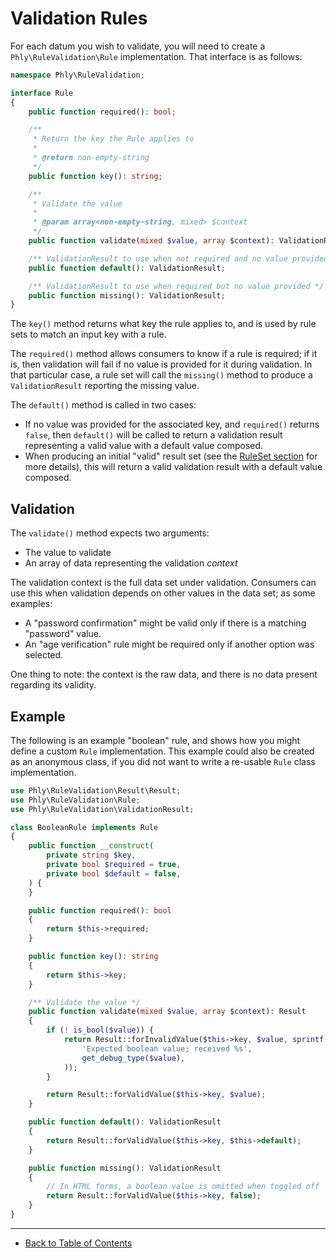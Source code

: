 # Validation Rules

For each datum you wish to validate, you will need to create a `Phly\RuleValidation\Rule` implementation.
That interface is as follows:

```php
namespace Phly\RuleValidation;

interface Rule
{
    public function required(): bool;

    /**
     * Return the key the Rule applies to
     *
     * @return non-empty-string
     */
    public function key(): string;

    /**
     * Validate the value
     *
     * @param array<non-empty-string, mixed> $context
     */
    public function validate(mixed $value, array $context): ValidationResult;

    /** ValidationResult to use when not required and no value provided */
    public function default(): ValidationResult;

    /** ValidationResult to use when required but no value provided */
    public function missing(): ValidationResult;
}
```

The `key()` method returns what key the rule applies to, and is used by rule sets to match an input key with a rule.

The `required()` method allows consumers to know if a rule is required; if it is, then validation will fail if no value is provided for it during validation.
In that particular case, a rule set will call the `missing()` method to produce a `ValidationResult` reporting the missing value.

The `default()` method is called in two cases:

- If no value was provided for the associated key, and `required()` returns `false`, then `default()` will be called to return a validation result representing a valid value with a default value composed.
- When producing an initial "valid" result set (see the [RuleSet section](rule-set.md) for more details), this will return a valid validation result with a default value composed.

## Validation

The `validate()` method expects two arguments:

- The value to validate
- An array of data representing the validation _context_

The validation context is the full data set under validation.
Consumers can use this when validation depends on other values in the data set; as some examples:

- A "password confirmation" might be valid only if there is a matching "password" value.
- An "age verification" rule might be required only if another option was selected.

One thing to note: the context is the raw data, and there is no data present regarding its validity.

## Example

The following is an example "boolean" rule, and shows how you might define a custom `Rule` implementation.
This example could also be created as an anonymous class, if you did not want to write a re-usable `Rule` class implementation.

```php
use Phly\RuleValidation\Result\Result;
use Phly\RuleValidation\Rule;
use Phly\RuleValidation\ValidationResult;

class BooleanRule implements Rule
{
    public function __construct(
        private string $key,
        private bool $required = true,
        private bool $default = false,
    ) {
    }

    public function required(): bool
    {
        return $this->required;
    }

    public function key(): string
    {
        return $this->key;
    }

    /** Validate the value */
    public function validate(mixed $value, array $context): Result
    {
        if (! is_bool($value)) {
            return Result::forInvalidValue($this->key, $value, sprintf(
                'Expected boolean value; received %s',
                get_debug_type($value),
            ));
        }

        return Result::forValidValue($this->key, $value);
    }

    public function default(): ValidationResult
    {
        return Result::forValidValue($this->key, $this->default);
    }

    public function missing(): ValidationResult
    {
        // In HTML forms, a boolean value is omitted when toggled off
        return Result::forValidValue($this->key, false);
    }
}
```

-----

- [Back to Table of Contents](../README.md)
